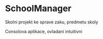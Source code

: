 # SchoolManager
Skolni projekt ke sprave zaku, predmetu skoly

Consolova aplikace, ovladani intuitivni
